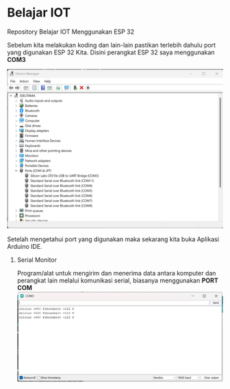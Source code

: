 # Belajar IOT 
Repository Belajar IOT Menggunakan ESP 32

Sebelum kita melakukan koding dan lain-lain pastikan terlebih dahulu port yang digunakan ESP 32 Kita. Disini perangkat ESP 32 saya menggunakan **COM3**

![alt text](https://github.com/ideutama/BelajarIOT/blob/main/ESP32/Device%20Manager%20-%20PORT.png?raw=true)

Setelah mengetahui port yang digunakan maka sekarang kita buka Aplikasi Arduino IDE. 

1. Serial Monitor
   
   Program/alat untuk mengirim dan menerima data antara komputer dan perangkat lain melalui komunikasi serial, biasanya menggunakan **PORT COM**
   ![alt text](https://github.com/ideutama/BelajarIOT/blob/main/ESP32/Serial%20Monitor.png?raw=true)
